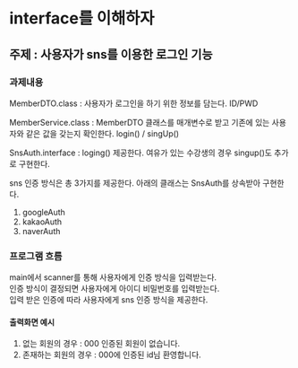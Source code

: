 # interface를 이해하자
## 주제 : 사용자가 sns를 이용한 로그인 기능
### 과제내용
MemberDTO.class : 사용자가 로그인을 하기 위한 정보를 담는다. ID/PWD

MemberService.class : MemberDTO 클래스를 매개변수로 받고 기존에 있는 사용자와
같은 값을 갖는지 확인한다. login() / singUp()

SnsAuth.interface : loging() 제공한다. 여유가 있는 수강생의 경우 singup()도 추가로 구현한다.

sns 인증 방식은 총 3가지를 제공한다.
아래의 클래스는 SnsAuth를 상속받아 구현한다.

1. googleAuth
2. kakaoAuth
3. naverAuth
### 프로그램 흐름
main에서 scanner를 통해 사용자에게 인증 방식을 입력받는다. <br>
인증 방식이 결정되면 사용자에게 아이디 비밀번호를 입력받는다. <br>
입력 받은 인증에 따라 사용자에게 sns 인증 방식을 제공한다.

#### 출력화면 예시
1. 없는 회원의 경우 : 000 인증된 회원이 없습니다.
2. 존재하는 회원의 경우 : 000에 인증된 id님 환영합니다.